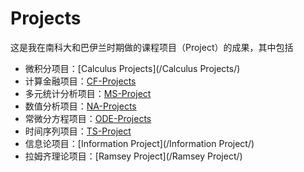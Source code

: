 # Projects

这是我在南科大和巴伊兰时期做的课程项目（Project）的成果，其中包括



- 微积分项目：[Calculus Projects](/Calculus Projects/)
- 计算金融项目：[CF-Projects](/CF-Projects/)
- 多元统计分析项目：[MS-Project](/MS-Project/)
- 数值分析项目：[NA-Projects](/NA-Projects/)
- 常微分方程项目：[ODE-Projects](/ODE-Projects/)
- 时间序列项目：[TS-Project](/TS-Project/)
- 信息论项目：[Information Project](/Information Project/)
- 拉姆齐理论项目：[Ramsey Project](/Ramsey Project/)


